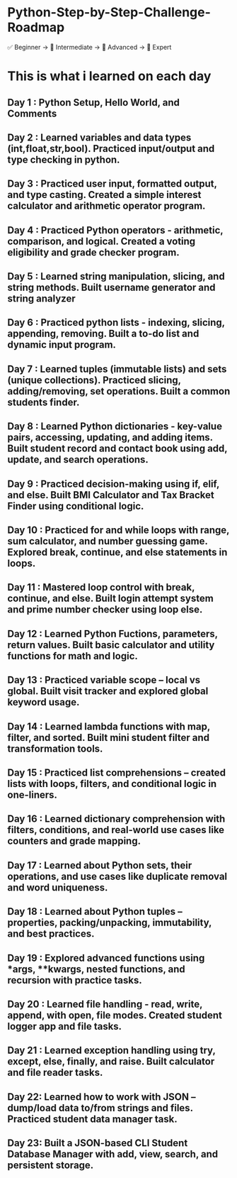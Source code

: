 # Python-Step-by-Step-Challenge-Roadmap
✅ Beginner → 🧠 Intermediate → 🚀 Advanced → 🧠 Expert


# This is what i learned on each day


## Day 1 : Python Setup, Hello World, and Comments

## Day 2 : Learned variables and data types (int,float,str,bool). Practiced input/output and type checking in python.

## Day 3 : Practiced user input, formatted output, and type casting. Created a simple interest calculator and arithmetic operator program.

## Day 4 : Practiced Python operators - arithmetic, comparison, and logical. Created a voting eligibility and grade checker program.

## Day 5 : Learned string manipulation, slicing, and string methods. Built username generator and string analyzer

## Day 6 : Practiced python lists - indexing, slicing, appending, removing. Built a to-do list and dynamic input program.

## Day 7 : Learned tuples (immutable lists) and sets (unique collections). Practiced slicing, adding/removing, set operations. Built a common students finder.

## Day 8 : Learned Python dictionaries - key-value pairs, accessing, updating, and adding items. Built student record and contact book using add, update, and search operations.

## Day 9 : Practiced decision-making using if, elif, and else. Built BMI Calculator and Tax Bracket Finder using conditional logic.

## Day 10 : Practiced for and while loops with range, sum calculator, and number guessing game. Explored break, continue, and else statements in loops.

## Day 11 : Mastered loop control with break, continue, and else. Built login attempt system and prime number checker using loop else.

## Day 12 : Learned Python Fuctions, parameters, return values. Built basic calculator and utility functions for math and logic.

## Day 13 : Practiced variable scope – local vs global. Built visit tracker and explored global keyword usage.

## Day 14 : Learned lambda functions with map, filter, and sorted. Built mini student filter and transformation tools.

## Day 15 : Practiced list comprehensions – created lists with loops, filters, and conditional logic in one-liners.

## Day 16 : Learned dictionary comprehension with filters, conditions, and real-world use cases like counters and grade mapping.

## Day 17 : Learned about Python sets, their operations, and use cases like duplicate removal and word uniqueness.

## Day 18 : Learned about Python tuples – properties, packing/unpacking, immutability, and best practices.

## Day 19 : Explored advanced functions using *args, **kwargs, nested functions, and recursion with practice tasks.

## Day 20 : Learned file handling - read, write, append, with open, file modes. Created student logger app and file tasks.

## Day 21 : Learned exception handling using try, except, else, finally, and raise. Built calculator and file reader tasks.

## Day 22: Learned how to work with JSON – dump/load data to/from strings and files. Practiced student data manager task.

## Day 23: Built a JSON-based CLI Student Database Manager with add, view, search, and persistent storage.